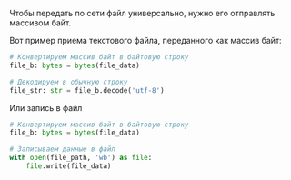Чтобы передать по сети файл универсально, нужно его отправлять массивом байт.

Вот пример приема текстового файла, переданного как массив байт:

```python
# Конвертируем массив байт в байтовую строку  
file_b: bytes = bytes(file_data)  

# Декодируем в обычную строку  
file_str: str = file_b.decode('utf-8')
```
Или запись в файл

```python
# Конвертируем массив байт в байтовую строку  
file_b: bytes = bytes(file_data)  

# Записываем данные в файл  
with open(file_path, 'wb') as file:  
    file.write(file_data)
```